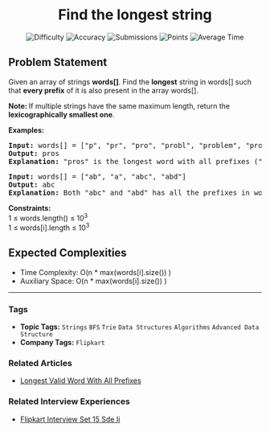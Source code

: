 <h1 align="center">Find the longest string</h1>

<p align="center">
  <img alt="Difficulty" title="Difficulty" src="https://custom-icon-badges.demolab.com/badge/Difficulty: Medium-1F222E?style=for-the-badge&logoColor=white&logo=fire"/>
  <img alt="Accuracy" title="Accuracy" src="https://custom-icon-badges.demolab.com/badge/Accuracy: 56.04%25-1F222E?style=for-the-badge&logoColor=white&logo=target"/>
  <img alt="Submissions" title="Submissions" src="https://custom-icon-badges.demolab.com/badge/Submissions: 38K+-1F222E?style=for-the-badge&logoColor=white&logo=repo"/>
  <img alt="Points" title="Points" src="https://custom-icon-badges.demolab.com/badge/Points: 4-1F222E?style=for-the-badge&logoColor=white&logo=award"/>
  <img alt="Average Time" title="Average Time" src="https://custom-icon-badges.demolab.com/badge/Average%20Time: N/A-1F222E?style=for-the-badge&logoColor=white&logo=clock"/>
</p>

## Problem Statement

Given an array of strings <b>words</b><b>[]</b>. Find the <b>longest</b> string in words[] such that <b>every prefix</b> of it is also present in the array words[]. <br>

<b>Note: </b>If multiple strings have the same maximum length, return the <b>lexicographically smallest one</b>.

<b>Examples:</b>

<pre><b>Input:</b> words[] = ["p", "pr", "pro", "probl", "problem", "pros", "process", "processor"]
<b>Output:</b> pros
<b>Explanation: </b>"pros" is the longest word with all prefixes ("p", "pr", "pro", "pros") present in the array words[].</pre>

<pre><b>Input: </b>words[] = ["ab", "a", "abc", "abd"]
<b>Output: </b>abc
<b>Explanation:</b> Both "abc" and "abd" has all the prefixes in words[]. Since, "abc" is lexicographically smaller than "abd", so the output is "abc".
</pre>

<b>Constraints:</b><br>1 ≤ words.length() ≤ 10<sup>3</sup><br>1 ≤ words[i].length ≤ 10<sup>3</sup>

## Expected Complexities
- Time Complexity: O(n * max(words[i].size()) )
- Auxiliary Space: O(n * max(words[i].size()) )

<hr>

### Tags
- **Topic Tags:** `Strings` `BFS` `Trie` `Data Structures` `Algorithms` `Advanced Data Structure`
- **Company Tags:** `Flipkart`

### Related Articles
- [Longest Valid Word With All Prefixes](https://www.geeksforgeeks.org/longest-valid-word-with-all-prefixes/)

### Related Interview Experiences
- [Flipkart Interview Set 15 Sde Ii](https://www.geeksforgeeks.org/flipkart-interview-set-15-sde-ii/)
